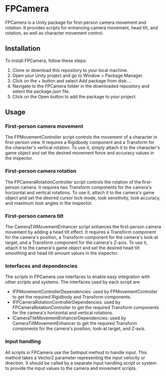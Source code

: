 # FPCamera
FPCamera is a Unity package for first-person camera movement and rotation. It provides scripts for enhancing camera movement, head tilt, and rotation, as well as character movement control.

## Installation
To install FPCamera, follow these steps:

1. Clone or download this repository to your local machine.
2. Open your Unity project and go to Window > Package Manager.
3. Click on the + button and select Add package from disk....
4. Navigate to the FPCamera folder in the downloaded repository and select the package.json file.
5. Click on the Open button to add the package to your project.

## Usage
### First-person camera movement
The FPMovementController script controls the movement of a character in first-person view. It requires a Rigidbody component and a Transform for the character's vertical rotation. To use it, simply attach it to the character's game object and set the desired movement force and accuracy values in the inspector.

### First-person camera rotation
The FPCameraRotationController script controls the rotation of the first-person camera. It requires two Transform components for the camera's horizontal and vertical rotations. To use it, attach it to the camera's game object and set the desired cursor lock mode, look sensitivity, look accuracy, and maximum look angles in the inspector.

### First-person camera tilt
The CameraTiltMovementEnhancer script enhances the first-person camera movement by adding a head tilt effect. It requires a Transform component for the camera's position, a Transform component for the camera's look-at target, and a Transform component for the camera's Z-axis. To use it, attach it to the camera's game object and set the desired head tilt smoothing and head tilt amount values in the inspector.

### Interfaces and dependencies
The scripts in FPCamera use interfaces to enable easy integration with other scripts and systems. The interfaces used by each script are:

- IFPMovementControllerDependencies: used by FPMovementController to get the required Rigidbody and Transform components.
- IFPCameraRotationControllerDependencies: used by FPCameraRotationController to get the required Transform components for the camera's horizontal and vertical rotations.
- ICameraTileMovementEnhancerDependencies: used by CameraTiltMovementEnhancer to get the required Transform components for the camera's position, look-at target, and Z-axis.

### Input handling
All scripts in FPCamera use the SetInput method to handle input. This method takes a Vector2 parameter representing the input velocity or direction. It should be called by a separate input handling script or system to provide the input values to the camera and movement scripts.
